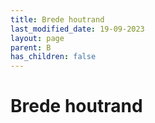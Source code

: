 ```yaml
---
title: Brede houtrand
last_modified_date: 19-09-2023
layout: page
parent: B
has_children: false
---
```


Brede houtrand
==============

